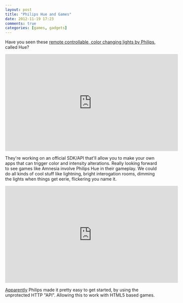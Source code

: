 ```yaml
---
layout: post
title: "Philips Hue and Games"
date: 2012-11-19 17:23
comments: true
categories: [games, gadgets]
---
```


Have you seen these [remote controllable, color changing lights by Philips](http://www.meethue.com/), called Hue?

<iframe width="560" height="315" src="http://www.youtube.com/embed/IT5W_Mjuz5I?rel=0" frameborder="0" allowfullscreen></iframe>

<!-- more -->

They're working on an official SDK/API that'll allow you to make your own apps that can trigger color and intensity alterations. Really looking forward to see games like Amnesia involve Philips Hue in their gameplay. We could do all kinds of cool stuff like lightning, bright interogation rooms, dimming the lights when things get eerie, flickering you name it.

<iframe width="560" height="315" src="http://www.youtube.com/embed/u1nY_5-UrY4?rel=0" frameborder="0" allowfullscreen></iframe>

[Apparently](http://arstechnica.com/gadgets/2012/11/in-living-color-ars-reviews-the-hacker-approved-philips-hue-leds/) Philips made it pretty easy to get started, by using the unprotected HTTP "API". Allowing this to work with HTML5 based games.





